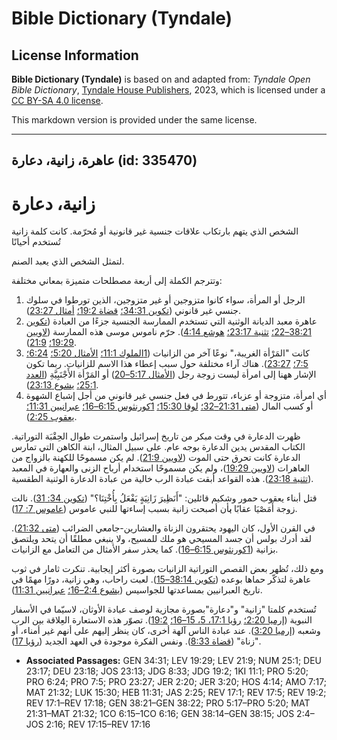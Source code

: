 # Bible Dictionary (Tyndale)

## License Information

**Bible Dictionary (Tyndale)** is based on and adapted from: _Tyndale Open Bible Dictionary_, [Tyndale House Publishers](https://tyndaleopenresources.com/), 2023, which is licensed under a [CC BY-SA 4.0 license](https://creativecommons.org/licenses/by-sa/4.0/legalcode.en).

This markdown version is provided under the same license.



--------------------------------

## عاهرة، زانية، دعارة (id: 335470)

زانية، دعارة
============

الشخص الذي يتهم بارتكاب علاقات جنسية غير قانونية أو مُحرّمة. كانت كلمة زانية تُستخدم أحيانًا 

لتمثل الشخص الذي يعبد الصنم.

وتترجم الكملة إلى أربعة مصطلحات متميزة بمعاني مختلفة:

1. الرجل أو المرأة، سواء كانوا متزوجين أو غير متزوجين، الذين تورطوا في سلوك جنسي غير قانوني ([تكوين 34:31؛](https://ref.ly/Gen34:31) [قضاة 19:2؛](https://ref.ly/Judg19:2) [أمثال 23:27](https://ref.ly/Prov23:27)).
2. عاهرة معبد الديانة الوثنية التي تستخدم الممارسة الجنسية جزءًا من العبادة ([تكوين 38:21–22؛](https://ref.ly/Gen38:21-Gen38:22) [تثنية 23:17؛](https://ref.ly/Deut23:17) [هوشع 4:14](https://ref.ly/Hos4:14)). حرّم ناموس موسى هذه الممارسة ([لاويين 19:29؛](https://ref.ly/Lev19:29) [21:9](https://ref.ly/Lev21:9)).
3. كانت "المَرْأة الغريبة،" نوعًا آخر من الزانيات ([1الملوك 11:1؛](https://ref.ly/1Kgs11:1) [الأمثال 5:20؛](https://ref.ly/Prov5:20) [6:24؛](https://ref.ly/Prov6:24) [7:5؛](https://ref.ly/Prov7:5) [23:27](https://ref.ly/Prov23:27)). هناك آراء مختلفة حول سبب إعطاء هذا الاسم للزانيات. ربما تكون الإشار ههنا إلى امرأة ليست زوجة رجل ([الأمثال 5:17–20](https://ref.ly/Prov5:17-Prov5:20)) أو المَرْأة الأَجْنَبِيَّةِ ([العدد 25:1؛](https://ref.ly/Num25:1) [يشوع 23:13](https://ref.ly/Josh23:13)).
4. أي امرأة، متزوجة أو عزباء، تتورط في فعل جنسي غير قانوني من أجل إشباع الشهوة أو كسب المال ([متى 21:31–32؛](https://ref.ly/Matt21:31-Matt21:32) [لوقا 15:30؛](https://ref.ly/Luke15:30) [1كورنثوس 6:15–16؛](https://ref.ly/1Cor6:15-1Cor6:16) [عبرانيين 11:31؛](https://ref.ly/Heb11:31) [يعقوب 2:25](https://ref.ly/Jas2:25)).

ظهرت الدعارة في وقت مبكر من تاريخ إسرائيل واستمرت طوال الحِقْبَة التوراتية. الكتاب المقدس يدين الدعارة بوجه عام. على سبيل المثال، ابنة الكاهن التي تمارس الدعارة كانت تحرق حتى الموت ([لاويين 21:9](https://ref.ly/Lev21:9)). لم يكن مسموحًا للكهنة بالزواج من العاهرات ([لاويين 19:29](https://ref.ly/Lev19:29))، ولم يكن مسموحًا استخدام أرباح الزنى والعهارة في المعبد ([تثنية 23:18](https://ref.ly/Deut23:18)). هذه القواعد أبقت عبادة الرب خالية من عبادة الدعارة الوثنية الطقسية.

قتل أبناء يعقوب حمور وشكيم قائلين: "أَنَظِيرَ زَانِيَةٍ يَفْعَلُ بِأُخْتِنَا؟" ([تكوين 34: 31](https://ref.ly/Gen34:31)). نالت زوجة أَمَصْيَا عقابًا **ب**أن أصبحت زانية بسبب إساءتها للنبي عاموس ([عاموس 7: 17](https://ref.ly/Amos7:17)).

في القرن الأول، كان اليهود يحتقرون الزناة والعشارين\-جامعي الضرائب ([متى 21:32](https://ref.ly/Matt21:32)). لقد أدرك بولس أن جسد المسيحي هو ملك للمسيح، ولا ينبغي مطلقًا أن يتحد ويلتصق بزانية ([1كورنثوس 6:15–16](https://ref.ly/1Cor6:15-1Cor6:16)). كما يحذر سفر الأمثال من التعامل مع الزانيات.

ومع ذلك، تُظهر بعض القصص التوراتية الزانيات بصورة أكثر إيجابية. تنكرت ثامار في ثوب عاهرة لتذكّر حماها بوعده ([تكوين 38:14–15](https://ref.ly/Gen38:14-Gen38:15)). لعبت راحاب، وهي زانية، دورًا مهمًا في تاريخ العبرانيين بمساعدتها للجواسيس ([يشوع 2:4–16؛](https://ref.ly/Josh2:4-Josh2:16) [عبرانيين 11:31](https://ref.ly/Heb11:31)).

 تُستخدم كلمتا "زانية" و"دعارة"بصورة مجازية لوصف عبادة الأوثان، لاسيّما في الأسفار النبوية ([إرميا 2:20؛](https://ref.ly/Jer2:20) [رؤيا 17:1، 5، 15](https://ref.ly/Rev17:1,Rev17:5,Rev17:15-Rev17:16)[–](https://ref.ly/Rev17:1)[16؛](https://ref.ly/Rev17:1,Rev17:5,Rev17:15-Rev17:16) [19:2](https://ref.ly/Rev19:2)). تصوّر هذه الاستعارة العِلاقة بين الرب وشعبه ([إرميا 3:20](https://ref.ly/Jer3:20)). عند عبادة الناس آلهة أخرى، كان ينظر إليهم على أنهم غير أمناء، أو "زناة" ([قضاة 8:33](https://ref.ly/Judg8:33)). ونفس الفكرة موجودة في العهد الجديد ([رؤيا 17](https://ref.ly/Rev17:1-Rev17:18)).

* **Associated Passages:** GEN 34:31; LEV 19:29; LEV 21:9; NUM 25:1; DEU 23:17; DEU 23:18; JOS 23:13; JDG 8:33; JDG 19:2; 1KI 11:1; PRO 5:20; PRO 6:24; PRO 7:5; PRO 23:27; JER 2:20; JER 3:20; HOS 4:14; AMO 7:17; MAT 21:32; LUK 15:30; HEB 11:31; JAS 2:25; REV 17:1; REV 17:5; REV 19:2; REV 17:1–REV 17:18; GEN 38:21–GEN 38:22; PRO 5:17–PRO 5:20; MAT 21:31–MAT 21:32; 1CO 6:15–1CO 6:16; GEN 38:14–GEN 38:15; JOS 2:4–JOS 2:16; REV 17:15–REV 17:16

